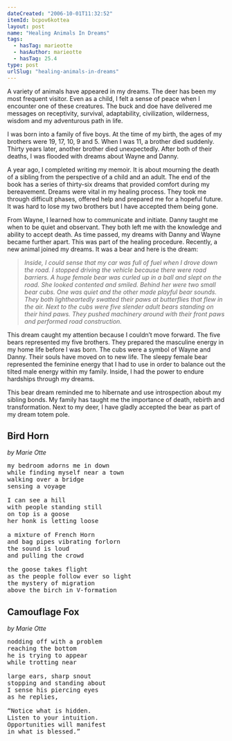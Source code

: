 ```yaml
---
dateCreated: "2006-10-01T11:32:52"
itemId: bcpov6kottea
layout: post
name: "Healing Animals In Dreams"
tags:
  - hasTag: marieotte
  - hasAuthor: marieotte
  - hasTag: 25.4
type: post
urlSlug: "healing-animals-in-dreams"
---
```


A variety of animals have appeared in my dreams. The deer has been my most frequent visitor. Even as a child, I felt a sense of peace when I encounter one of these creatures. The buck and doe have delivered me messages on receptivity, survival, adaptability, civilization, wilderness, wisdom and my adventurous path in life. 

I was born into a family of five boys. At the time of my birth, the ages of my brothers were 19, 17, 10, 9 and 5. When I was 11, a brother died suddenly. Thirty years later, another brother died unexpectedly. After both of their deaths, I was flooded with dreams about Wayne and Danny. 

A year ago, I completed writing my memoir. It is about mourning the death of a sibling from the perspective of a child and an adult. The end of the book has a series of thirty-six dreams that provided comfort during my bereavement. Dreams were vital in my healing process. They took me through difficult phases, offered help and prepared me for a hopeful future. It was hard to lose my two brothers but I have accepted them being gone. 

From Wayne, I learned how to communicate and initiate. Danny taught me when to be quiet and observant. They both left me with the knowledge and ability to accept death. As time passed, my dreams with Danny and Wayne became further apart. This was part of the healing procedure. Recently, a new animal joined my dreams. It was a bear and here is the dream: 

> *Inside, I could sense that my car was full of fuel when I drove down the road. I stopped driving the vehicle because there were road barriers. A huge female bear was curled up in a ball and slept on the road. She looked contented and smiled. Behind her were two small bear cubs. One was quiet and the other made playful bear sounds. They both lightheartedly swatted their paws at butterflies that flew in the air. Next to the cubs were five slender adult bears standing on their hind paws. They pushed machinery around with their front paws and performed road construction.* 

This dream caught my attention because I couldn’t move forward. The five bears represented my five brothers. They prepared the masculine energy in my home life before I was born. The cubs were a symbol of Wayne and Danny. Their souls have moved on to new life. The sleepy female bear represented the feminine energy that I had to use in order to balance out the tilted male energy within my family. Inside, I had the power to endure hardships through my dreams. 

This bear dream reminded me to hibernate and use introspection about my sibling bonds. My family has taught me the importance of death, rebirth and transformation. Next to my deer, I have gladly accepted the bear as part of my dream totem pole.

## Bird Horn*by Marie Otte*

<pre>my bedroom adorns me in downwhile finding myself near a townwalking over a bridgesensing a voyage
I can see a hillwith people standing stillon top is a gooseher honk is letting loose
a mixture of French Hornand bag pipes vibrating forlornthe sound is loudand pulling the crowd
the goose takes flightas the people follow ever so lightthe mystery of migrationabove the birch in V-formation
</pre>
## Camouflage Fox*by Marie Otte*

<pre>nodding off with a problemreaching the bottomhe is trying to appearwhile trotting near
large ears, sharp snoutstopping and standing aboutI sense his piercing eyesas he replies,
“Notice what is hidden.Listen to your intuition.Opportunities will manifestin what is blessed.”
</pre>


